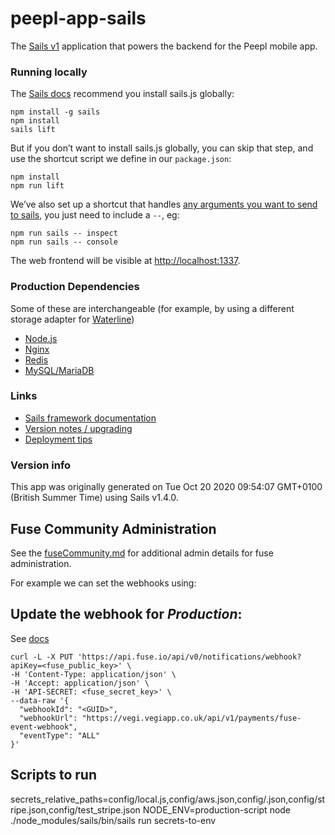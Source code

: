 # peepl-app-sails

The [Sails v1](https://sailsjs.com) application that powers the backend for the Peepl mobile app.

### Running locally

The [Sails docs](https://sailsjs.com/get-started) recommend you install sails.js globally:

    npm install -g sails
    npm install
    sails lift

But if you don’t want to install sails.js globally, you can skip that step, and use the shortcut script we define in our `package.json`:

    npm install
    npm run lift

We’ve also set up a shortcut that handles [any arguments you want to send to sails](https://sailsjs.com/documentation/reference/command-line-interface), you just need to include a `--`, eg:

    npm run sails -- inspect
    npm run sails -- console

The web frontend will be visible at <http://localhost:1337>.

### Production Dependencies

Some of these are interchangeable (for example, by using a different storage adapter for [Waterline](https://waterlinejs.org/))

+ [Node.js](https://nodejs.org/en/)
+ [Nginx](https://nginx.org/)
+ [Redis](https://redis.io/)
+ [MySQL/MariaDB](https://mariadb.org/)

### Links

+ [Sails framework documentation](https://sailsjs.com/get-started)
+ [Version notes / upgrading](https://sailsjs.com/documentation/upgrading)
+ [Deployment tips](https://sailsjs.com/documentation/concepts/deployment)
### Version info

This app was originally generated on Tue Oct 20 2020 09:54:07 GMT+0100 (British Summer Time) using Sails v1.4.0.

<!-- Internally, Sails used [`sails-generate@2.0.0`](https://github.com/balderdashy/sails-generate/tree/v2.0.0/lib/core-generators/new). -->



<!--
Note:  Generators are usually run using the globally-installed `sails` CLI (command-line interface).  This CLI version is _environment-specific_ rather than app-specific, thus over time, as a project's dependencies are upgraded or the project is worked on by different developers on different computers using different versions of Node.js, the Sails dependency in its package.json file may differ from the globally-installed Sails CLI release it was originally generated with.  (Be sure to always check out the relevant [upgrading guides](https://sailsjs.com/upgrading) before upgrading the version of Sails used by your app.  If you're stuck, [get help here](https://sailsjs.com/support).)
-->

## Fuse Community Administration
See the [fuseCommunity.md](./fuseCommunity.md) for additional admin details for fuse administration.

For example we can set the webhooks using:
## Update the webhook for *Production*:

See [docs]()

```shell
curl -L -X PUT 'https://api.fuse.io/api/v0/notifications/webhook?apiKey=<fuse_public_key>' \
-H 'Content-Type: application/json' \
-H 'Accept: application/json' \
-H 'API-SECRET: <fuse_secret_key>' \
--data-raw '{
  "webhookId": "<GUID>",
  "webhookUrl": "https://vegi.vegiapp.co.uk/api/v1/payments/fuse-event-webhook",
  "eventType": "ALL"
}'
```

## Scripts to run
secrets_relative_paths=config/local.js,config/aws.json,config/.json,config/stripe.json,config/test_stripe.json NODE_ENV=production-script node ./node_modules/sails/bin/sails run secrets-to-env